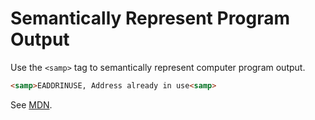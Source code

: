 # Semantically Represent Program Output

Use the `<samp>` tag to semantically represent computer program output.

```html
<samp>EADDRINUSE, Address already in use<samp>
```

See [MDN](https://developer.mozilla.org/en-US/docs/Web/HTML/Element/samp).
